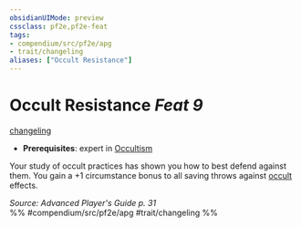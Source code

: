 ```yaml
---
obsidianUIMode: preview
cssclass: pf2e,pf2e-feat
tags:
- compendium/src/pf2e/apg
- trait/changeling
aliases: ["Occult Resistance"]
---
```

# Occult Resistance  *Feat 9*  
[changeling](../../Rules/traits/changeling-b1.md)  

- **Prerequisites**: expert in [Occultism](../skills.md#Occultism)

Your study of occult practices has shown you how to best defend against them. You gain a +1 circumstance bonus to all saving throws against [occult](../../Rules/traits/occult.md) effects.

*Source: Advanced Player's Guide p. 31*  
%% #compendium/src/pf2e/apg #trait/changeling %%